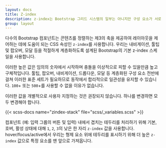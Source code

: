 ```yaml
---
layout: docs
title: Z-index
description: z-index는 Bootstrap 그리드 시스템의 일부는 아니지만 구성 요소가 서로 중첩되고 상호 작용하는 방식에서 중요한 역할을 담당합니다.
group: layout
---
```


다수의 Bootstrap 컴포넌트는 콘텐츠를 정렬하는 제3의 축을 제공하여 레이아웃을 제어하는 데에 도움이 되는 CSS 속성인 `z-index`를 사용합니다. 우리는 내비게이션, 툴팁 및 팝오버, 모달 등을 적절하게 계층화하도록 설계된 Bootstrap의 기본 z-index 스케일을 사용합니다.

이러한 높은 값은 임의의 숫자에서 시작하며 충돌을 이상적으로 피할 수 있을만큼 높고 구체적입니다. 툴팁, 팝오버, 내비게이션, 드롭다운, 모달 등 계층화된 구성 요소 전반에 걸쳐 이러한 표준 세트가 필요하므로 동작에서 합리적으로 일관성을 유지할 수 있습니다. `100`+ 또는 `500`+를 사용할 수 없을 이유가 없습니다.

이러한 값을 개별적으로 사용자 지정하는 것은 권장되지 않습니다. 하나를 변경하면 모두 변경해야 합니다.

{{< scss-docs name="zindex-stack" file="scss/_variables.scss" >}}

컴포넌트 (예: 입력 그룹의 버튼 및 입력) 내에서 겹치는 테두리를 처리하기 위해 기본, 호버, 활성 상태에 대해 `1`, `2`, `3`의 낮은 한 자리 `z-index` 값을 사용합니다. hover/focus/active에서 우리는 형제 요소 위에 테두리를 표시하기 위해 더 높은 `z-index` 값으로 특정 요소를 맨 앞으로 가져옵니다.